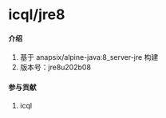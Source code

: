 # icql/jre8

#### 介绍
1. 基于 anapsix/alpine-java:8_server-jre 构建
2. 版本号：jre8u202b08

#### 参与贡献
1. icql